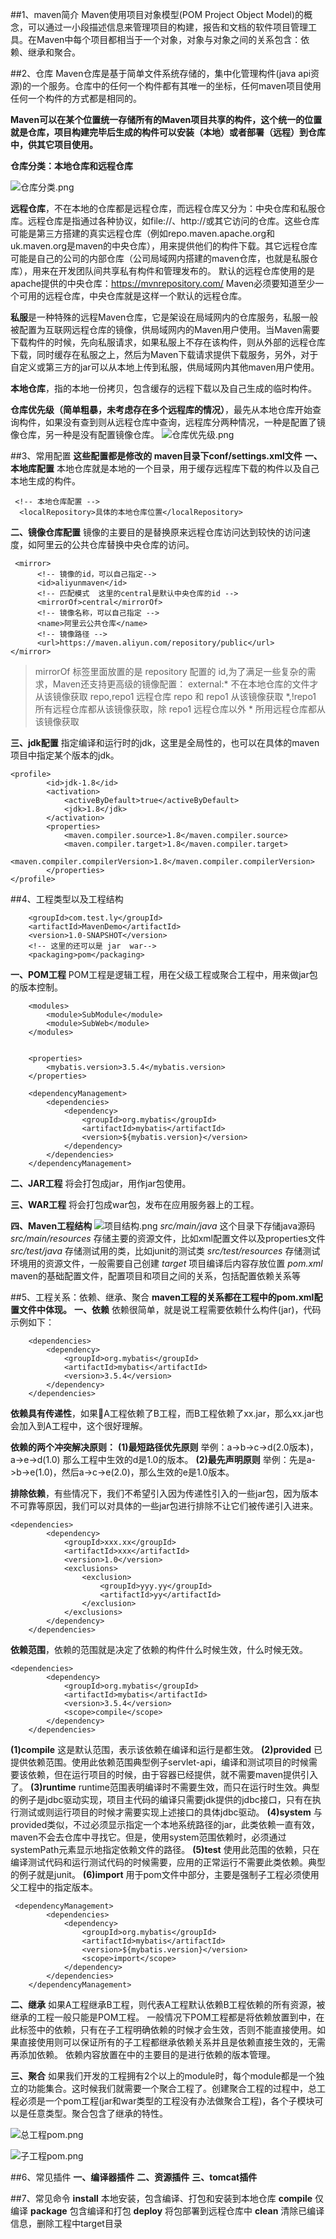 ##1、maven简介
Maven使用项目对象模型(POM Project  Object Model)的概念，可以通过一小段描述信息来管理项目的构建，报告和文档的软件项目管理工具。在Maven中每个项目都相当于一个对象，对象与对象之间的关系包含：依赖、继承和聚合。

##2、仓库
Maven仓库是基于简单文件系统存储的，集中化管理构件(java api资源)的一个服务。仓库中的任何一个构件都有其唯一的坐标，任何maven项目使用任何一个构件的方式都是相同的。

**Maven可以在某个位置统一存储所有的Maven项目共享的构件，这个统一的位置就是仓库，项目构建完毕后生成的构件可以安装（本地）或者部署（远程）到仓库中，供其它项目使用。**

**仓库分类：本地仓库和远程仓库**

![仓库分类.png](https://upload-images.jianshu.io/upload_images/9025957-576e11068cd1e6c9.png?imageMogr2/auto-orient/strip%7CimageView2/2/w/1240)

**远程仓库**，不在本地的仓库都是远程仓库，而远程仓库又分为：中央仓库和私服仓库。远程仓库是指通过各种协议，如file://、http://或其它访问的仓库。这些仓库可能是第三方搭建的真实远程仓库（例如repo.maven.apache.org和uk.maven.org是maven的中央仓库），用来提供他们的构件下载。其它远程仓库可能是自己的公司的内部仓库（公司局域网内搭建的maven仓库，也就是私服仓库），用来在开发团队间共享私有构件和管理发布的。
默认的远程仓库使用的是apache提供的中央仓库：https://mvnrepository.com/
Maven必须要知道至少一个可用的远程仓库，中央仓库就是这样一个默认的远程仓库。

**私服**是一种特殊的远程Maven仓库，它是架设在局域网内的仓库服务，私服一般被配置为互联网远程仓库的镜像，供局域网内的Maven用户使用。当Maven需要下载构件的时候，先向私服请求，如果私服上不存在该构件，则从外部的远程仓库下载，同时缓存在私服之上，然后为Maven下载请求提供下载服务，另外，对于自定义或第三方的jar可以从本地上传到私服，供局域网内其他maven用户使用。

**本地仓库**，指的本地一份拷贝，包含缓存的远程下载以及自己生成的临时构件。

**仓库优先级（简单粗暴，未考虑存在多个远程库的情况）**，最先从本地仓库开始查询构件，如果没有查到则从远程仓库中查询，远程库分两种情况，一种是配置了镜像仓库，另一种是没有配置镜像仓库。
![仓库优先级.png](https://upload-images.jianshu.io/upload_images/9025957-5432fa278916a671.png?imageMogr2/auto-orient/strip%7CimageView2/2/w/1240)


##3、常用配置
**这些配置都是修改的 maven目录下conf/settings.xml文件**
**一、本地库配置**
本地仓库就是本地的一个目录，用于缓存远程库下载的构件以及自己本地生成的构件。
```
 <!-- 本地仓库配置 -->
  <localRepository>具体的本地仓库位置</localRepository>
```

**二、镜像仓库配置**
镜像的主要目的是替换原来远程仓库访问达到较快的访问速度，如阿里云的公共仓库替换中央仓库的访问。
```
 <mirror>
      <!-- 镜像的id，可以自己指定-->
      <id>aliyunmaven</id>
      <!-- 匹配模式  这里的central是默认中央仓库的id -->
      <mirrorOf>central</mirrorOf>
      <!-- 镜像名称，可以自己指定 -->
      <name>阿里云公共仓库</name>
      <!-- 镜像路径 -->
      <url>https://maven.aliyun.com/repository/public</url>
</mirror>
```
>mirrorOf 标签里面放置的是 repository 配置的 id,为了满足一些复杂的需求，Maven还支持更高级的镜像配置：
external:\*        不在本地仓库的文件才从该镜像获取
repo,repo1      远程仓库 repo 和 repo1 从该镜像获取
\*,!repo1          所有远程仓库都从该镜像获取，除 repo1 远程仓库以外
\*                     所用远程仓库都从该镜像获取

**三、jdk配置**
指定编译和运行时的jdk，这里是全局性的，也可以在具体的maven项目中指定某个版本的jdk。
```
<profile>
        <id>jdk-1.8</id>
        <activation>
            <activeByDefault>true</activeByDefault>
            <jdk>1.8</jdk>
        </activation>
        <properties>
            <maven.compiler.source>1.8</maven.compiler.source>
            <maven.compiler.target>1.8</maven.compiler.target>
            <maven.compiler.compilerVersion>1.8</maven.compiler.compilerVersion>
        </properties>
</profile>

```

##4、工程类型以及工程结构
```
    <groupId>com.test.ly</groupId>
    <artifactId>MavenDemo</artifactId>
    <version>1.0-SNAPSHOT</version>
    <!-- 这里的还可以是 jar  war-->
    <packaging>pom</packaging>
```
**一、POM工程**
POM工程是逻辑工程，用在父级工程或聚合工程中，用来做jar包的版本控制。
```
    <modules>
        <module>SubModule</module>
        <module>SubWeb</module>
    </modules>


    <properties>
        <mybatis.version>3.5.4</mybatis.version>
    </properties>

    <dependencyManagement>
        <dependencies>
            <dependency>
                <groupId>org.mybatis</groupId>
                <artifactId>mybatis</artifactId>
                <version>${mybatis.version}</version>
            </dependency>
        </dependencies>
    </dependencyManagement>
```

**二、JAR工程**
将会打包成jar，用作jar包使用。

**三、WAR工程**
将会打包成war包，发布在应用服务器上的工程。

**四、Maven工程结构**
![项目结构.png](https://upload-images.jianshu.io/upload_images/9025957-9d0ea1d1ca36a8e6.png?imageMogr2/auto-orient/strip%7CimageView2/2/w/1240)
*src/main/java*  这个目录下存储java源码
*src/main/resources*  存储主要的资源文件，比如xml配置文件以及properties文件
*src/test/java*  存储测试用的类，比如junit的测试类
*src/test/resources*  存储测试环境用的资源文件，一般需要自己创建
*target*  项目编译后内容存放位置
*pom.xml*  maven的基础配置文件，配置项目和项目之间的关系，包括配置依赖关系等

##5、工程关系：依赖、继承、聚合
**maven工程的关系都在工程中的pom.xml配置文件中体现。**
**一、依赖**
依赖很简单，就是说工程需要依赖什么构件(jar)，代码示例如下：
```
    <dependencies>
        <dependency>
            <groupId>org.mybatis</groupId>
            <artifactId>mybatis</artifactId>
            <version>3.5.4</version>
        </dependency>
    </dependencies>
```
**依赖具有传递性**，如果A工程依赖了B工程，而B工程依赖了xx.jar，那么xx.jar也会加入到A工程中，这个很好理解。

**依赖的两个冲突解决原则：**
**(1)最短路径优先原则**   举例：a->b->c->d(2.0版本)，a->e->d(1.0)  那么工程中生效的d是1.0的版本。
**(2)最先声明原则** 举例：先是a->b->e(1.0)，然后a->c->e(2.0)，那么生效的e是1.0版本。

**排除依赖**，有些情况下，我们不希望引入因为传递性引入的一些jar包，因为版本不可靠等原因，我们可以对具体的一些jar包进行排除不让它们被传递引入进来。
```
<dependencies>
        <dependency>
            <groupId>xxx.xx</groupId>
            <artifactId>xxx</artifactId>
            <version>1.0</version>
            <exclusions>
                <exclusion>
                    <groupId>yyy.yy</groupId>
                    <artifactId>yy</artifactId>
                </exclusion>
            </exclusions>
        </dependency>
    </dependencies>
```
**依赖范围**，依赖的范围就是决定了依赖的构件什么时候生效，什么时候无效。
```
<dependencies>
        <dependency>
            <groupId>org.mybatis</groupId>
            <artifactId>mybatis</artifactId>
            <version>3.5.4</version>
            <scope>compile</scope>
        </dependency>
    </dependencies>
```
**(1)compile**  这是默认范围，表示该依赖在编译和运行是都生效。
**(2)provided**  已提供依赖范围。使用此依赖范围典型例子servlet-api，编译和测试项目的时候需要该依赖，但在运行项目的时候，由于容器已经提供，就不需要maven提供引入了。
**(3)runtime**  runtime范围表明编译时不需要生效，而只在运行时生效。典型的例子是jdbc驱动实现，项目主代码的编译只需要jdk提供的jdbc接口，只有在执行测试或则运行项目的时候才需要实现上述接口的具体jdbc驱动。
**(4)system**  与provided类似，不过必须显示指定一个本地系统路径的jar，此类依赖一直有效，maven不会去仓库中寻找它。但是，使用system范围依赖时，必须通过systemPath元素显示地指定依赖文件的路径。
**(5)test**  使用此范围的依赖，只在编译测试代码和运行测试代码的时候需要，应用的正常运行不需要此类依赖。典型的例子就是junit。
**(6)import**  用于pom文件中<dependencyManagement>部分，主要是强制子工程必须使用父工程中的指定版本。
```
 <dependencyManagement>
        <dependencies>
            <dependency>
                <groupId>org.mybatis</groupId>
                <artifactId>mybatis</artifactId>
                <version>${mybatis.version}</version>
                <scope>import</scope>
            </dependency>
        </dependencies>
    </dependencyManagement>
```


**二、继承**
如果A工程继承B工程，则代表A工程默认依赖B工程依赖的所有资源，被继承的工程一般只能是POM工程。
一般情况下POM工程都是将依赖放置到<dependencyManagement>中，在此标签中的依赖，只有在子工程明确依赖的时候才会生效，否则不能直接使用。如果直接使用<dependencies>则可以保证所有的子工程都继承依赖关系并且是依赖直接生效的，无需再添加依赖。
依赖内容放置在<dependencyManagement>中的主要目的是进行依赖的版本管理。

**三、聚合**
如果我们开发的工程拥有2个以上的module时，每个module都是一个独立的功能集合。这时候我们就需要一个聚合工程了。创建聚合工程的过程中，总工程必须是一个pom工程(jar和war类型的工程没有办法做聚合工程)，各个子模块可以是任意类型。聚合包含了继承的特性。

![总工程pom.png](https://upload-images.jianshu.io/upload_images/9025957-55e32d97232b44dd.png?imageMogr2/auto-orient/strip%7CimageView2/2/w/1240)

![子工程pom.png](https://upload-images.jianshu.io/upload_images/9025957-c6e2ba67d196626a.png?imageMogr2/auto-orient/strip%7CimageView2/2/w/1240)


##6、常见插件
**一、编译器插件**
**二、资源插件**
**三、tomcat插件**

##7、常见命令
**install**    本地安装，包含编译、打包和安装到本地仓库
**compile**   仅编译
**package**  包含编译和打包
**deploy**   将包部署到远程仓库中
**clean**  清除已编译信息，删除工程中target目录
